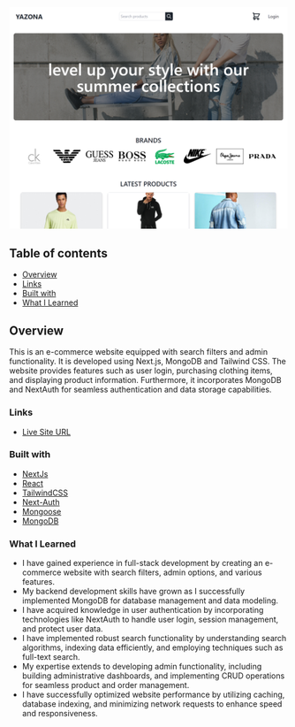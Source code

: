 ![](./desktop-preview.png)

## Table of contents

- [Overview](#overview)
- [Links](#links)
- [Built with](#built-with)
- [What I Learned](#what-i-learned)

## Overview

This is an e-commerce website equipped with search filters and admin functionality. It is developed using Next.js, MongoDB and Tailwind CSS. The website provides features such as user login, purchasing clothing items, and displaying product information. Furthermore, it incorporates MongoDB and NextAuth for seamless authentication and data storage capabilities.

### Links

- [Live Site URL](https://yazona.vercel.app/)

### Built with

- [NextJs](https://nextjs.org/)
- [React](https://reactjs.org/)
- [TailwindCSS](https://tailwindcss.com/)
- [Next-Auth](https://next-auth.js.org/)
- [Mongoose](https://mongoosejs.com/)
- [MongoDB](https://www.mongodb.com/)

### What I Learned

- I have gained experience in full-stack development by creating an e-commerce website with search filters, admin options, and various features.
- My backend development skills have grown as I successfully implemented MongoDB for database management and data modeling.
- I have acquired knowledge in user authentication by incorporating technologies like NextAuth to handle user login, session management, and protect user data.
- I have implemented robust search functionality by understanding search algorithms, indexing data efficiently, and employing techniques such as full-text search.
- My expertise extends to developing admin functionality, including building administrative dashboards, and implementing CRUD operations for seamless product and order management.
- I have successfully optimized website performance by utilizing caching, database indexing, and minimizing network requests to enhance speed and responsiveness.
